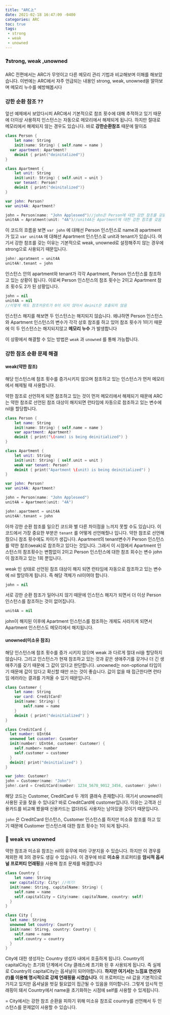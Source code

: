 ```yaml
---
title: "ARC上"
date: 2021-02-18 16:47:09 -0400
categories: ARC 
toc: true
tags:
 - strong
 - weak
 - unowned
---
```

### ❓strong, weak ,unowned

ARC 전편에서는 ARC가 무엇이고 다른 메모리 관리 기법과 비교해보며 이해를 해보았습니다. 이번에는 ARC에서 자주 언급되는 내용인 strong, weak, unowned을 알아보며 메모리 누수를 예방해봅시다



### 강한 순환 참조 ??

앞선 예제에서 보았다시피 ARC에서 기본적으로 참조 횟수에 대해 추적하고 있기 때문에 더이상 사용하지 인스턴스는 자동으로 메모리에서 해제되게 됩니다. 하지만 절대로 메모리에서 해제되지 않는 경우도 있습니다. 바로 **강한순환참조** 때문에 말이죠



```swift
class Person {
	let name: String
	init(name: String) { self.name = name }
  var apartment: Apartment?
	deinit { print("deinitalized")}
}

class Apartment {
	let unit: String
	init(unit: String) { self.unit = unit }
	var tenant: Person?
	deinit { print("deinitalized")}
}

var john: Person?
var unit4A: Apartment?

john = Person(name: "John Appleseed")//john은 Person에 대한 강한 참조를 갖음
unit4A = Apratment(unit: "4A")//unit4A는 Apartment에 대한 강한 참조를 갖음
```

이 코드의 흐름을 보면 <code>var john</code> 에 대해선 Person 인스턴스로 name과 apartment가 있고 <code>var unit4A</code> 에 대해선 Apartment 인스턴스로 unit과 tenant가 있습니다. 여기서 강한 참조를 갖는 이유는 기본적으로 weak, unowned로 설정해주지 않는 경우에 strong으로 사용되기 때문입니다.

```swift
john!.apratment = unit4A
unit4A!.tenant = john
```

인스턴스 안의 apartment와 tenant가 각각 Apartment, Person 인스턴스를 참조하고 있는 상황이 됩니다. 이로써 Person 인스턴스의 참조 횟수는 2이고 Apartment 참조 횟수도 2가 된 상황입니다.

```swift
john = nil
unit4A = nil
//이렇게 해도 참조카운트가 0이 되지 않아서 deinit은 호출되지 않음
```

인스턴스 해지를 해보면 두 인스턴스는 해지되지 않습니다. 왜냐하면 Person 인스턴스와 Apartment 인스턴스의 변수가 각각 상호 참조를 하고 있어 참조 횟수가 1이기 때문에 이 두 인스턴스는 해지되지않고 **메모리 누수** 가 발생합니다

이 상황에서 해결할 수 있는 방법은 <code>weak</code> 과 <code>unowned</code> 를 통해 가능합니다.



### 강한 참조 순환 문제 해결

#### weak(약한 참조)

해당 인스턴스에 참조 횟수를 증가시키지 않으며 참조하고 있는 인스턴스가 먼저 메모리에서 해제될 때 사용합니다. 

약한 참조로 선언하게 되면 참조하고 있는 것이 먼저 메모리에서 해제되기 때문에 ARC는 약한 참조로 선언된 참조 대상이 해지되면 런타임에 자동으로 참조하고 있는 변수에 nil을 할당합니다.



```swift
class Person {
    let name: String
    init(name: String) { self.name = name }
    var apartment: Apartment?
    deinit { print("\(name) is being deinitialized") }
}

class Apartment {
    let unit: String
    init(unit: String) { self.unit = unit }
    weak var tenant: Person?
    deinit { print("Apartment \(unit) is being deinitialized") }
}

var john: Person?
var unit4A: Apartment?

john = Person(name: "John Appleseed")
unit4A = Apartment(unit: "4A")

john!.apartment = unit4A
unit4A!.tenant = john
```

아까 강한 순환 참조를 일으킨 코드와 별 다른 차이점을 느끼지 못할 수도 있습니다. 이 코드에서 가장 중요한 부분은 <code>tenant</code> 를 어떻게 선언해줬나 입니다. 약한 참조로 선언해줬으니 참조 횟수에도 차이가 생깁니다.  Apartment의 tenant변수가 Person 인스턴스를 약한 참조(weak)로 참조하고 있다는 것입니다. 그래서 이 시점에서  Apartment 인스턴스의 참조횟수는 변함없이 2이고 Person 인스턴스에 대한 참조 회수는 변수 john이 참조하고 있는 1회 뿐입니다.

weak 인 상태로 선언된 참조 대상이 해지 되면 런타임에 자동으로 참조하고 있는 변수에 nil 할당하게 됩니다. 즉 해당 객체가 nil이여야 합니다.

```swift
john = nil 
```

서로 강한 순환 참조가 일어나지 않기 때문에 인스턴스 해지가 되면서 더 이상 Person 인스턴스를 참조하는 것이 없어집니다.

```swift
unit4A = nil
```

john이 해지된 이후에 Apartment 인스턴스를 참조하는 개체도 사라지게 되면서 Apartment 인스턴스도 메모리에서 해지됩니다.



#### unowned(미소유 참조)

해당 인스턴스에 참조 횟수를 증가 시키지 않으며 weak 과 다르게 절대 nil을 할당하지 않습니다. 그리고 인스턴스가 현재 참조하고 있는 것과 같은 생애주기를 갖거나 더 긴 생애주기를 갖기 때문에 그 값이 있다고 판단합니다. unowned는 non-optional 타입이기 때문에 값이 있다고 확신할 때만 쓰는 것이 좋습니다. 값이 없을 때 접근한다면 런타임 에러라는 결과를 가져올 수 있기 때문입니다.



```swift
class Customer {
	let name: String
	var card: CreditCard?
	init(name: String) {
		self.name = name
	}
	deinit { print("deinitialized") }
}

class CreditCard {
  let number: UInt64
  unowned let cusomter: Cusomter
  init(number: UInt64, customer: Customer) {
  	self.number= number
    self.customer = customer
  }
  deinit{ print("deinitialized") }
}

var john: Customer?
john = Customer(name: "John")
john!.card = CreditCard(number: 1234_5678_9012_3456, customer: john!)
```

해당 코드는 Customer, CreditCard 두 개의 클래슥 존재합니다. 여기서 unowned이 사용된 곳을 찾을 수 있나요? 바로 CreditCard에 customer입니다. 이유는 고객과 신용카드를 비교해 봤을때 신용카드는 없더라도 사용자는 남아있을 것이기 때문입니다.

 <code>john</code> 은 CreditCard 인스턴스, Customer 인스턴스를 하지만 미소유 참조를 하고 있기 때문에 Customer 인스턴스에 대한 참조 횟수는 1이 되게 됩니다.



### 🥊 weak vs unowned

약한 참조과 미소유 참조는 nil의 유무에 따라 구분지을 수 있습니다. 하지만 이 경우를 제외한 제 3의 경우도 생길 수 있습니다. 이 경우에 바로 **미소유** 프로퍼티를 **암시적 옵셔널 프로퍼티 언래핑**을 사용해 참조 문제를 해결합니다

```swift
class Country {
	let name: String
  var capitalCity: City! //여기!
  init(name: String, capitalName: String) {
    self.name = name
    self.capitalCity = City(name: capitalName, country: self)
  }
}

class City {
  let name: String
  unowned let country: Country
  init(name: Stirng, country: Country) {
    self.name = name
    self.country = country
  }
}
```

City에 대한 생성자는 Country 생성자 내에서 호출하게 됩니다. Country의 capitalCity는 초기화 단계에서 City 클래스에 초기화 된 후 사용되게 됩니다. 즉 실제로 Country의 capitalCity는 옵셔널이 되어야합니다. **하지만 여기서는 느낌표 연산자(!)를 이용해 명시적으로 강제 언래핑을 시켰습니다**. 이 프로퍼티는 nil 값을 기본적으로 가지고 있지만 옵셔널을 벗길 필요없이 접근될 수 있음을 의미합니다. 그렇게 암시적 언래핑이 돼서 Country에서 name을 초기화하는 시점에 self를 사용할 수 있게됩니다. 

= City에서는 강한 참조 순환을 피하기 위해 미소유 참조로 country를 선언해서 두 인스턴스를 문제없이 사용할 수 있습니다.

